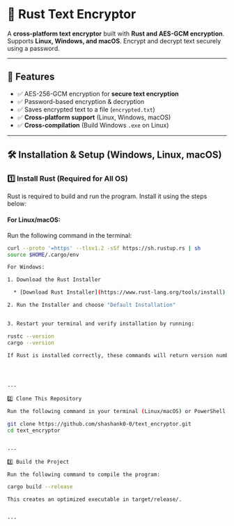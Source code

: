 
# 🔐 Rust Text Encryptor

A **cross-platform text encryptor** built with **Rust and AES-GCM encryption**.  
Supports **Linux, Windows, and macOS**. Encrypt and decrypt text securely using a password.

---

## 🚀 Features
- ✅ AES-256-GCM encryption for **secure text encryption**  
- ✅ Password-based encryption & decryption  
- ✅ Saves encrypted text to a file (`encrypted.txt`)  
- ✅ **Cross-platform support** (Linux, Windows, macOS)  
- ✅ **Cross-compilation** (Build Windows `.exe` on Linux)  

---

## 🛠️ Installation & Setup (Windows, Linux, macOS)

### **1️⃣ Install Rust (Required for All OS)**  
Rust is required to build and run the program. Install it using the steps below:

#### **For Linux/macOS:**
Run the following command in the terminal:
```sh
curl --proto '=https' --tlsv1.2 -sSf https://sh.rustup.rs | sh
source $HOME/.cargo/env

For Windows:

1. Download the Rust Installer

  * [Download Rust Installer](https://www.rust-lang.org/tools/install)

2. Run the Installer and choose "Default Installation"


3. Restart your terminal and verify installation by running:

rustc --version
cargo --version

If Rust is installed correctly, these commands will return version numbers.




---

2️⃣ Clone This Repository

Run the following command in your terminal (Linux/macOS) or PowerShell (Windows):

git clone https://github.com/shashank0-0/text_encryptor.git
cd text_encryptor


---

3️⃣ Build the Project

Run the following command to compile the program:

cargo build --release

This creates an optimized executable in target/release/.


---
